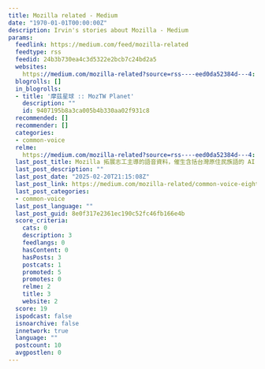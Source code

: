 ```yaml
---
title: Mozilla related - Medium
date: "1970-01-01T00:00:00Z"
description: Irvin's stories about Mozilla - Medium
params:
  feedlink: https://medium.com/feed/mozilla-related
  feedtype: rss
  feedid: 24b3b730ea4c3d5322e2bcb7c24bd2a5
  websites:
    https://medium.com/mozilla-related?source=rss----eed0da52384d---4: true
  blogrolls: []
  in_blogrolls:
  - title: '摩茲星球 :: MozTW Planet'
    description: ""
    id: 9407195b8a3ca005b4b330aa02f931c8
  recommended: []
  recommender: []
  categories:
  - common-voice
  relme:
    https://medium.com/mozilla-related?source=rss----eed0da52384d---4: true
  last_post_title: Mozilla 拓展志工主導的語音資料，催生含括台灣原住民族語的 AI
  last_post_description: ""
  last_post_date: "2025-02-20T21:15:08Z"
  last_post_link: https://medium.com/mozilla-related/common-voice-eight-formosan-languages-65b79fbd2c38?source=rss----eed0da52384d---4
  last_post_categories:
  - common-voice
  last_post_language: ""
  last_post_guid: 8e0f317e2361ec190c52fc46fb166e4b
  score_criteria:
    cats: 0
    description: 3
    feedlangs: 0
    hasContent: 0
    hasPosts: 3
    postcats: 1
    promoted: 5
    promotes: 0
    relme: 2
    title: 3
    website: 2
  score: 19
  ispodcast: false
  isnoarchive: false
  innetwork: true
  language: ""
  postcount: 10
  avgpostlen: 0
---
```

